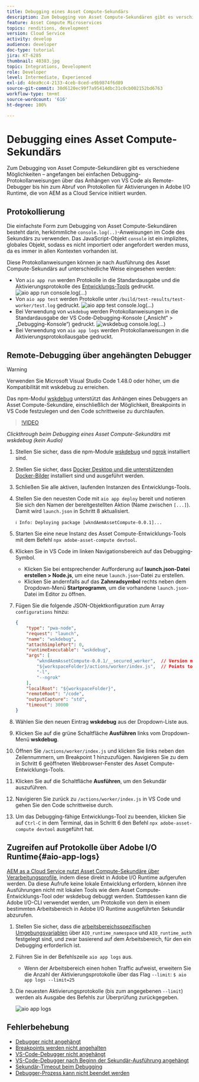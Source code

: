 ```yaml
---
title: Debugging eines Asset Compute-Sekundärs
description: Zum Debugging von Asset Compute-Sekundären gibt es verschiedene Möglichkeiten – angefangen bei einfachen Debugging-Protokollanweisungen über das Anhängen von VS Code als Remote-Debugger bis hin zum Abruf von Protokollen für Aktivierungen in Adobe I/O Runtime, die von AEM as a Cloud Service initiiert wurden.
feature: Asset Compute Microservices
topics: renditions, development
version: Cloud Service
activity: develop
audience: developer
doc-type: tutorial
jira: KT-6285
thumbnail: 40383.jpg
topic: Integrations, Development
role: Developer
level: Intermediate, Experienced
exl-id: 4dea9cc4-2133-4ceb-8ced-e9b9874f6d89
source-git-commit: 30d6120ec99f7a95414dbc31c0cb002152bd6763
workflow-type: tm+mt
source-wordcount: '616'
ht-degree: 100%

---
```


# Debugging eines Asset Compute-Sekundärs

Zum Debugging von Asset Compute-Sekundären gibt es verschiedene Möglichkeiten – angefangen bei einfachen Debugging-Protokollanweisungen über das Anhängen von VS Code als Remote-Debugger bis hin zum Abruf von Protokollen für Aktivierungen in Adobe I/O Runtime, die von AEM as a Cloud Service initiiert wurden.

## Protokollierung

Die einfachste Form zum Debugging von Asset Compute-Sekundären besteht darin, herkömmliche `console.log(..)`-Anweisungen im Code des Sekundärs zu verwenden. Das JavaScript-Objekt `console` ist ein implizites, globales Objekt, sodass es nicht importiert oder angefordert werden muss, da es immer in allen Kontexten vorhanden ist.

Diese Protokollanweisungen können je nach Ausführung des Asset Compute-Sekundärs auf unterschiedliche Weise eingesehen werden:

+ Von `aio app run` werden Protokolle in die Standardausgabe und die Aktivierungsprotokolle des [Entwicklungs-Tools](../develop/development-tool.md) gedruckt.
  ![aio app run console.log(…)](./assets/debug/console-log__aio-app-run.png)
+ Von `aio app test` werden Protokolle unter `/build/test-results/test-worker/test.log` gedruckt.
  ![aio app test console.log(…)](./assets/debug/console-log__aio-app-test.png)
+ Bei Verwendung von `wskdebug` werden Protokollanweisungen in die Standardausgabe der VS Code-Debugging-Konsole („Ansicht“ > „Debugging-Konsole“) gedruckt.
  ![wskdebug console.log(…)](./assets/debug/console-log__wskdebug.png)
+ Bei Verwendung von `aio app logs` werden Protokollanweisungen in die Aktivierungsprotokollausgabe gedruckt.

## Remote-Debugging über angehängten Debugger

>[!WARNING]
>
>Verwenden Sie Microsoft Visual Studio Code 1.48.0 oder höher, um die Kompatibilität mit wskdebug zu erreichen. 

Das npm-Modul [wskdebug](https://www.npmjs.com/package/@openwhisk/wskdebug) unterstützt das Anhängen eines Debuggers an Asset Compute-Sekundäre, einschließlich der Möglichkeit, Breakpoints in VS Code festzulegen und den Code schrittweise zu durchlaufen.

>[!VIDEO](https://video.tv.adobe.com/v/40383?quality=12&learn=on)

_Clickthrough beim Debugging eines Asset Compute-Sekundärs mit wskdebug (kein Audio)_

1. Stellen Sie sicher, dass die npm-Module [wskdebug](../set-up/development-environment.md#wskdebug) und [ngrok](../set-up/development-environment.md#ngork) installiert sind.
1. Stellen Sie sicher, dass [Docker Desktop und die unterstützenden Docker-Bilder](../set-up/development-environment.md#docker) installiert sind und ausgeführt werden.
1. Schließen Sie alle aktiven, laufenden Instanzen des Entwicklungs-Tools.
1. Stellen Sie den neuesten Code mit `aio app deploy` bereit und notieren Sie sich den Namen der bereitgestellten Aktion (Name zwischen `[...]`). Damit wird `launch.json` in Schritt 8 aktualisiert.

   ```
   ℹ Info: Deploying package [wkndAemAssetCompute-0.0.1]...
   ```


1. Starten Sie eine neue Instanz des Asset Compute-Entwicklungs-Tools mit dem Befehl `npx adobe-asset-compute devtool`.
1. Klicken Sie in VS Code im linken Navigationsbereich auf das Debugging-Symbol.
   + Klicken Sie bei entsprechender Aufforderung auf __launch.json-Datei erstellen > Node.js__, um eine neue `launch.json`-Datei zu erstellen.
   + Klicken Sie andernfalls auf das __Zahnradsymbol__ rechts neben dem Dropdown-Menü __Startprogramm__, um die vorhandene `launch.json`-Datei im Editor zu öffnen.
1. Fügen Sie die folgende JSON-Objektkonfiguration zum Array `configurations` hinzu:

   ```json
   {
       "type": "pwa-node",
       "request": "launch",
       "name": "wskdebug",
       "attachSimplePort": 0,
       "runtimeExecutable": "wskdebug",
       "args": [
           "wkndAemAssetCompute-0.0.1/__secured_worker",  // Version must match your Asset Compute worker's version
           "${workspaceFolder}/actions/worker/index.js",  // Points to your worker
           "-l",
           "--ngrok"
       ],
       "localRoot": "${workspaceFolder}",
       "remoteRoot": "/code",
       "outputCapture": "std",
       "timeout": 30000
   }
   ```

1. Wählen Sie den neuen Eintrag __wskdebug__ aus der Dropdown-Liste aus.
1. Klicken Sie auf die grüne Schaltfläche __Ausführen__ links vom Dropdown-Menü __wskdebug__.
1. Öffnen Sie `/actions/worker/index.js` und klicken Sie links neben den Zeilennummern, um Breakpoint 1 hinzuzufügen. Navigieren Sie zu dem in Schritt 6 geöffneten Webbrowser-Fenster des Asset Compute-Entwicklungs-Tools.
1. Klicken Sie auf die Schaltfläche __Ausführen__, um den Sekundär auszuführen.
1. Navigieren Sie zurück zu `/actions/worker/index.js` in VS Code und gehen Sie den Code schrittweise durch.
1. Um das Debugging-fähige Entwicklungs-Tool zu beenden, klicken Sie auf `Ctrl-C` in dem Terminal, das in Schritt 6 den Befehl `npx adobe-asset-compute devtool` ausgeführt hat.

## Zugreifen auf Protokolle über Adobe I/O Runtime{#aio-app-logs}

[AEM as a Cloud Service nutzt Asset Compute-Sekundäre über Verarbeitungsprofile](../deploy/processing-profiles.md), indem diese direkt in Adobe I/O Runtime aufgerufen werden. Da diese Aufrufe keine lokale Entwicklung erfordern, können ihre Ausführungen nicht mit lokalen Tools wie dem Asset Compute-Entwicklungs-Tool oder wskdebug debuggt werden. Stattdessen kann die Adobe I/O-CLI verwendet werden, um Protokolle von dem in einem bestimmten Arbeitsbereich in Adobe I/O Runtime ausgeführten Sekundär abzurufen.

1. Stellen Sie sicher, dass die [arbeitsbereichsspezifischen Umgebungsvariablen](../deploy/runtime.md) über `AIO_runtime_namespace` und `AIO_runtime_auth` festgelegt sind, und zwar basierend auf dem Arbeitsbereich, für den ein Debugging erforderlich ist.
1. Führen Sie in der Befehlszeile `aio app logs` aus.
   + Wenn der Arbeitsbereich einen hohen Traffic aufweist, erweitern Sie die Anzahl der Aktivierungsprotokolle über das Flag `--limit`:
     `$ aio app logs --limit=25`
1. Die neuesten Aktivierungsprotokolle (bis zum angegebenen `--limit`) werden als Ausgabe des Befehls zur Überprüfung zurückgegeben.

   ![aio app logs](./assets/debug/aio-app-logs.png)

## Fehlerbehebung

+ [Debugger nicht angehängt](../troubleshooting.md#debugger-does-not-attach)
+ [Breakpoints werden nicht angehalten](../troubleshooting.md#breakpoints-no-pausing)
+ [VS-Code-Debugger nicht angehängt](../troubleshooting.md#vs-code-debugger-not-attached)
+ [VS-Code-Debugger nach Beginn der Sekundär-Ausführung angehängt](../troubleshooting.md#vs-code-debugger-attached-after-worker-execution-began)
+ [Sekundär-Timeout beim Debugging](../troubleshooting.md#worker-times-out-while-debugging)
+ [Debugger-Prozess kann nicht beendet werden](../troubleshooting.md#cannot-terminate-debugger-process)
